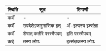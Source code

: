 | स्थिति | सूत्र | टिप्पणी |
| ----- | ------- | ------ |
| कर्बँ | - | - |
| कर्बँ | उपदेशेऽजनुनासिक इत् | अँ-इत्यस्य इत्संज्ञा |
| कर्बँ | शेषात् कर्तरि परस्मैपदम् | इति परस्मैपदम् |
| कर्ब् | तस्य लोपः | इत्संज्ञकस्य लोपः |
